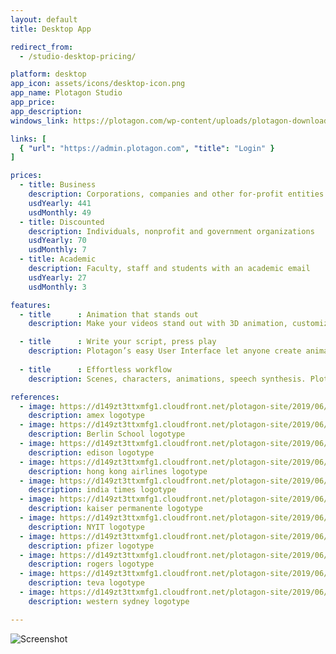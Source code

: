 ```yaml
---
layout: default
title: Desktop App

redirect_from:
  - /studio-desktop-pricing/

platform: desktop
app_icon: assets/icons/desktop-icon.png
app_name: Plotagon Studio
app_price: 
app_description:
windows_link: https://plotagon.com/wp-content/uploads/plotagon-downloads/Plotagon%20Studio-1-10-5.exe

links: [
  { "url": "https://admin.plotagon.com", "title": "Login" }
]

prices:
  - title: Business
    description: Corporations, companies and other for-profit entities
    usdYearly: 441
    usdMonthly: 49
  - title: Discounted
    description: Individuals, nonprofit and government organizations
    usdYearly: 70
    usdMonthly: 7
  - title: Academic
    description: Faculty, staff and students with an academic email
    usdYearly: 27
    usdMonthly: 3

features:
  - title      : Animation that stands out
    description: Make your videos stand out with 3D animation, customizable characters and 200+ original scenes

  - title      : Write your script, press play
    description: Plotagon’s easy User Interface let anyone create animated videos in no time
    
  - title      : Effortless workflow
    description: Scenes, characters, animations, speech synthesis. Plotagon has every tool you need.

references:
  - image: https://d149zt3ttxmfg1.cloudfront.net/plotagon-site/2019/06/amex-200x150.jpg
    description: amex logotype
  - image: https://d149zt3ttxmfg1.cloudfront.net/plotagon-site/2019/06/Berlin-School-200x150.jpg
    description: Berlin School logotype
  - image: https://d149zt3ttxmfg1.cloudfront.net/plotagon-site/2019/06/edison-200x150.jpg
    description: edison logotype
  - image: https://d149zt3ttxmfg1.cloudfront.net/plotagon-site/2019/06/hk-airlines-200x150.jpg
    description: hong kong airlines logotype
  - image: https://d149zt3ttxmfg1.cloudfront.net/plotagon-site/2019/06/india-times-200x150.jpg
    description: india times logotype
  - image: https://d149zt3ttxmfg1.cloudfront.net/plotagon-site/2019/06/kaiser-permanente-200x150.jpg
    description: kaiser permanente logotype
  - image: https://d149zt3ttxmfg1.cloudfront.net/plotagon-site/2019/06/NYIT-200x150.jpg
    description: NYIT logotype
  - image: https://d149zt3ttxmfg1.cloudfront.net/plotagon-site/2019/06/pfizer-200x150.jpg
    description: pfizer logotype
  - image: https://d149zt3ttxmfg1.cloudfront.net/plotagon-site/2019/06/rogers-200x150.jpg
    description: rogers logotype
  - image: https://d149zt3ttxmfg1.cloudfront.net/plotagon-site/2019/06/teva200x150.jpg
    description: teva logotype
  - image: https://d149zt3ttxmfg1.cloudfront.net/plotagon-site/2019/06/western-sydney-200x150.jpg
    description: western sydney logotype

---
```


![Screenshot](https://plotagon-assets.s3.amazonaws.com/videos/studio_character_ui.gif)